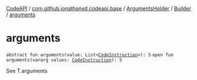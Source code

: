 [CodeAPI](../../../index.md) / [com.github.jonathanxd.codeapi.base](../../index.md) / [ArgumentsHolder](../index.md) / [Builder](index.md) / [arguments](.)

# arguments

`abstract fun arguments(value: List<`[`CodeInstruction`](../../../com.github.jonathanxd.codeapi/-code-instruction.md)`>): S`
`open fun arguments(vararg values: `[`CodeInstruction`](../../../com.github.jonathanxd.codeapi/-code-instruction.md)`): S`

See T.arguments

